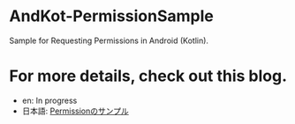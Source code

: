 # AndKot-PermissionSample
Sample for Requesting Permissions in Android (Kotlin).

# For more details, check out this blog.
- en: In progress
- 日本語: [Permissionのサンプル](https://zenn.dev/rg687076/articles/8b113af3b30f5d)
